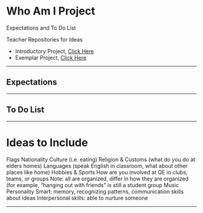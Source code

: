 # Who Am I Project
Expectations and To Do List

Teacher Repositories for Ideas
- Introductory Project, <a href="https://github.com/QEHS-Websites/Intro-Who-Am-I-Project">Click Here</a>
- Exemplar Project, <a href="https://github.com/QEHS-Websites/Who-am-I-Exemplar">Click Here</a>

---

## Expectations


---

## To Do List


---

# Ideas to Include
Flags
Nationality
Culture (i.e. eating)
Religion & Customs (what do you do at elders homes)
Languages (speak English in classroom, what about other places like home)
Hobbies & Sports
How are you involved at QE in clubs, teams, or groups
Note: all are organized, differ in how they are organized (for example, “hanging out with friends” is still a student group
Music
Personality
Smart: memory, recognizing patterns, communication skills about ideas
Interpersonal skills: able to nurture someone

---
